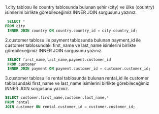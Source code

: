 1.city tablosu ile country tablosunda bulunan şehir (city) ve ülke (country) isimlerini birlikte görebileceğimiz INNER JOIN sorgusunu yazınız.
```sql
 SELECT *
FROM city
 INNER JOIN country ON country.country_id = city.country_id;
```
2.customer tablosu ile payment tablosunda bulunan payment_id ile customer tablosundaki first_name ve last_name isimlerini birlikte görebileceğimiz INNER JOIN sorgusunu yazınız.
```sql
 SELECT first_name,last_name,payment.customer_id
 FROM customer
 INNER JOIN payment ON payment.customer_id = customer.customer_id;
```
3.customer tablosu ile rental tablosunda bulunan rental_id ile customer tablosundaki first_name ve last_name isimlerini birlikte görebileceğimiz INNER JOIN sorgusunu yazınız.
```sql
SELECT customer.first_name,customer.last_name,*
FROM rental
JOIN customer ON rental.customer_id = customer.customer_id;
```